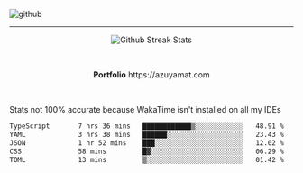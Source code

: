 ![github](https://media.discordapp.net/attachments/881363147364118528/1142610121697021952/background.png?width=1000&height=300)<br>
___
<p align="center">
  <img alt="Github Streak Stats" src="https://streak-stats.demolab.com?user=Azuyamat&theme=transparent&hide_border=true"/>
</p><br>
<p align="center">
      <strong>Portfolio</strong> https://azuyamat.com
</p><br>

Stats not 100% accurate because WakaTime isn't installed on all my IDEs
<!--START_SECTION:waka-->

```txt
TypeScript       7 hrs 36 mins   ████████████▒░░░░░░░░░░░░   48.91 %
YAML             3 hrs 38 mins   ██████░░░░░░░░░░░░░░░░░░░   23.43 %
JSON             1 hr 52 mins    ███░░░░░░░░░░░░░░░░░░░░░░   12.02 %
CSS              58 mins         █▓░░░░░░░░░░░░░░░░░░░░░░░   06.29 %
TOML             13 mins         ▒░░░░░░░░░░░░░░░░░░░░░░░░   01.42 %
```

<!--END_SECTION:waka-->
